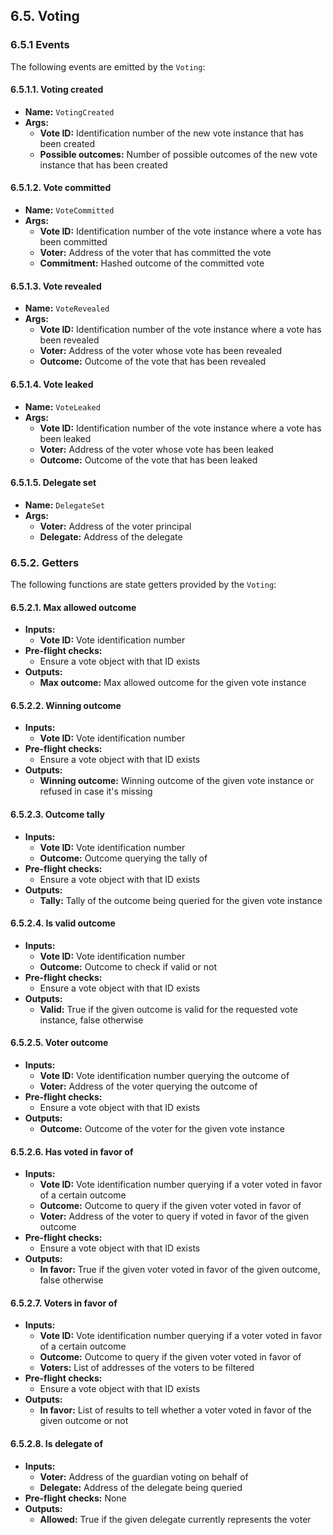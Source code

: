 ## 6.5. Voting

### 6.5.1 Events

The following events are emitted by the `Voting`:

#### 6.5.1.1. Voting created

- **Name:** `VotingCreated`
- **Args:**
    - **Vote ID:** Identification number of the new vote instance that has been created
    - **Possible outcomes:** Number of possible outcomes of the new vote instance that has been created

#### 6.5.1.2. Vote committed

- **Name:** `VoteCommitted`
- **Args:**
    - **Vote ID:** Identification number of the vote instance where a vote has been committed
    - **Voter:** Address of the voter that has committed the vote
    - **Commitment:** Hashed outcome of the committed vote

#### 6.5.1.3. Vote revealed

- **Name:** `VoteRevealed`
- **Args:**
    - **Vote ID:** Identification number of the vote instance where a vote has been revealed
    - **Voter:** Address of the voter whose vote has been revealed
    - **Outcome:** Outcome of the vote that has been revealed

#### 6.5.1.4. Vote leaked

- **Name:** `VoteLeaked`
- **Args:**
    - **Vote ID:** Identification number of the vote instance where a vote has been leaked
    - **Voter:** Address of the voter whose vote has been leaked
    - **Outcome:** Outcome of the vote that has been leaked

#### 6.5.1.5. Delegate set

- **Name:** `DelegateSet`
- **Args:**
    - **Voter:** Address of the voter principal
    - **Delegate:** Address of the delegate 


### 6.5.2. Getters

The following functions are state getters provided by the `Voting`:

#### 6.5.2.1. Max allowed outcome

- **Inputs:**
    - **Vote ID:** Vote identification number
- **Pre-flight checks:**
    - Ensure a vote object with that ID exists
- **Outputs:**
    - **Max outcome:** Max allowed outcome for the given vote instance

#### 6.5.2.2. Winning outcome

- **Inputs:**
    - **Vote ID:** Vote identification number
- **Pre-flight checks:**
    - Ensure a vote object with that ID exists
- **Outputs:**
    - **Winning outcome:** Winning outcome of the given vote instance or refused in case it's missing

#### 6.5.2.3. Outcome tally

- **Inputs:**
    - **Vote ID:** Vote identification number
    - **Outcome:** Outcome querying the tally of
- **Pre-flight checks:**
    - Ensure a vote object with that ID exists
- **Outputs:**
    - **Tally:** Tally of the outcome being queried for the given vote instance

#### 6.5.2.4. Is valid outcome

- **Inputs:**
    - **Vote ID:** Vote identification number
    - **Outcome:** Outcome to check if valid or not
- **Pre-flight checks:**
    - Ensure a vote object with that ID exists
- **Outputs:**
    - **Valid:** True if the given outcome is valid for the requested vote instance, false otherwise

#### 6.5.2.5. Voter outcome

- **Inputs:**
    - **Vote ID:** Vote identification number querying the outcome of
    - **Voter:** Address of the voter querying the outcome of
- **Pre-flight checks:**
    - Ensure a vote object with that ID exists
- **Outputs:**
    - **Outcome:** Outcome of the voter for the given vote instance

#### 6.5.2.6. Has voted in favor of

- **Inputs:**
    - **Vote ID:** Vote identification number querying if a voter voted in favor of a certain outcome
    - **Outcome:** Outcome to query if the given voter voted in favor of
    - **Voter:** Address of the voter to query if voted in favor of the given outcome
- **Pre-flight checks:**
    - Ensure a vote object with that ID exists
- **Outputs:**
    - **In favor:** True if the given voter voted in favor of the given outcome, false otherwise

#### 6.5.2.7. Voters in favor of

- **Inputs:**
    - **Vote ID:** Vote identification number querying if a voter voted in favor of a certain outcome
    - **Outcome:** Outcome to query if the given voter voted in favor of
    - **Voters:** List of addresses of the voters to be filtered
- **Pre-flight checks:**
    - Ensure a vote object with that ID exists
- **Outputs:**
    - **In favor:** List of results to tell whether a voter voted in favor of the given outcome or not

#### 6.5.2.8. Is delegate of

- **Inputs:**
    - **Voter:** Address of the guardian voting on behalf of
    - **Delegate:** Address of the delegate being queried
- **Pre-flight checks:** None
- **Outputs:**
    - **Allowed:** True if the given delegate currently represents the voter

